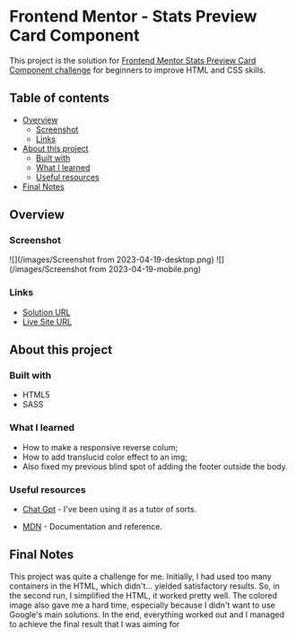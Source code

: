 # Frontend Mentor - Stats Preview Card Component

This project is the solution for [Frontend Mentor Stats Preview Card Component challenge](https://www.frontendmentor.io/challenges/stats-preview-card-component-8JqbgoU62/hub) for beginners to improve HTML and CSS skills.

## Table of contents

- [Overview](#overview)
  - [Screenshot](#screenshot)
  - [Links](#links)
- [About this project](#about-this-project)
  - [Built with](#built-with)
  - [What I learned](#what-i-learned)
  - [Useful resources](#useful-resources)
- [Final Notes](#final-notes)

## Overview

### Screenshot

![](/images/Screenshot from 2023-04-19-desktop.png)
![](/images/Screenshot from 2023-04-19-mobile.png)

### Links

- [Solution URL](https://github.com/red-jpo/Stats-Preview-Card-Component-Solution)
- [Live Site URL](https://red-jpo.github.io/Stats-Preview-Card-Component-Solution/)

## About this project

### Built with

- HTML5
- SASS

### What I learned

- How to make a responsive reverse colum;
- How to add translucid color effect to an img;
- Also fixed my previous blind spot of adding the footer outside the body.

### Useful resources

- [Chat Gpt](https://chat.openai.com/) - I've been using it as a tutor of sorts.

- [MDN](https://developer.mozilla.org/en-US/) - Documentation and reference.

## Final Notes

This project was quite a challenge for me. Initially, I had used too many containers in the HTML, which didn't... yielded satisfactory results. So, in the second run, I simplified the HTML, it worked pretty well. The colored image also gave me a hard time, especially because I didn't want to use Google's main solutions. In the end, everything worked out and I managed to achieve the final result that I was aiming for
